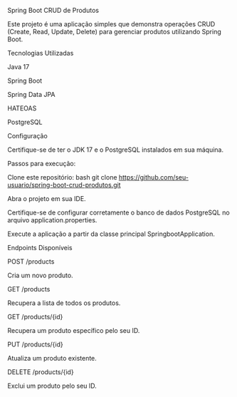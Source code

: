 Spring Boot CRUD de Produtos

Este projeto é uma aplicação simples que demonstra operações CRUD (Create, Read, Update, Delete) para gerenciar produtos utilizando Spring Boot.

Tecnologias Utilizadas

Java 17

Spring Boot

Spring Data JPA

HATEOAS

PostgreSQL

Configuração

Certifique-se de ter o JDK 17 e o PostgreSQL instalados em sua máquina.

Passos para execução:

Clone este repositório:
bash
git clone https://github.com/seu-usuario/spring-boot-crud-produtos.git

Abra o projeto em sua IDE.

Certifique-se de configurar corretamente o banco de dados PostgreSQL no arquivo application.properties.

Execute a aplicação a partir da classe principal SpringbootApplication.

Endpoints Disponíveis

POST /products

Cria um novo produto.

GET /products

Recupera a lista de todos os produtos.

GET /products/{id}

Recupera um produto específico pelo seu ID.

PUT /products/{id}

Atualiza um produto existente.

DELETE /products/{id}

Exclui um produto pelo seu ID.
